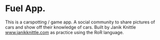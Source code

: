 # Fuel App. 

This is a carspotting / game app. A social community to share pictures of cars and show off their knowledge of cars. Built by Janik Knittle www.janikknittle.com as practice using the RoR language. 